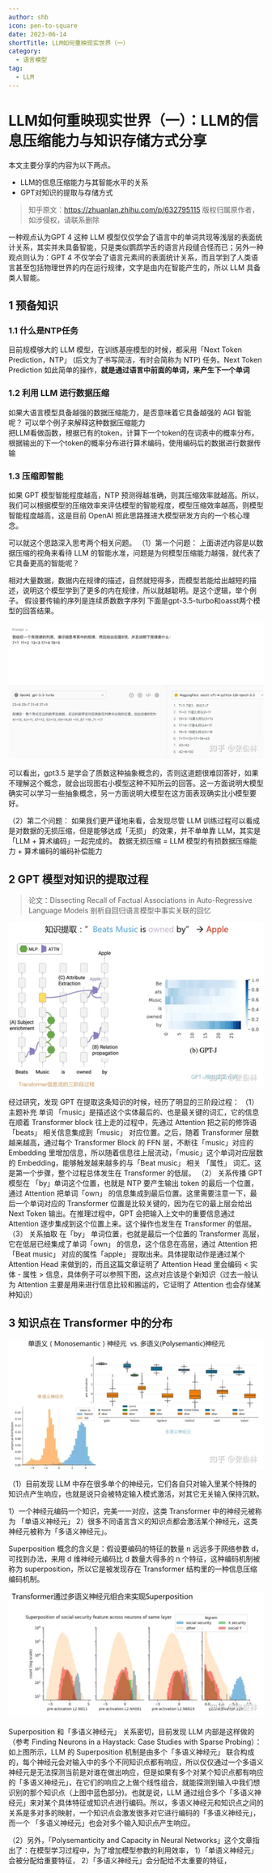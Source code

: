 ```yaml
---
author: shb
icon: pen-to-square
date: 2023-06-14
shortTitle: LLM如何重映现实世界（一）
category:
  - 语言模型
tag:
  - LLM
---
```


# LLM如何重映现实世界（一）：LLM的信息压缩能力与知识存储方式分享


本文主要分享的内容为以下两点。
- LLM的信息压缩能力与其智能水平的关系
- GPT对知识的提取与存储方式

<!-- more -->

> 知乎原文：https://zhuanlan.zhihu.com/p/632795115
> 版权归属原作者，如涉侵权，请联系删除

 一种观点认为GPT 4 这种 LLM 模型仅仅学会了语言中的单词共现等浅层的表面统计关系，其实并未具备智能，只是类似鹦鹉学舌的语言片段缝合怪而已；另外一种观点则认为：GPT 4 不仅学会了语言元素间的表面统计关系，而且学到了人类语言甚至包括物理世界的内在运行规律，文字是由内在智能产生的，所以 LLM 具备类人智能。

## 1 预备知识

### 1.1 什么是NTP任务

目前规模够大的 LLM 模型，在训练基座模型的时候，都采用「Next Token Prediction，NTP」 (后文为了书写简洁，有时会简称为 NTP) 任务。Next Token Prediction 如此简单的操作，**就是通过语言中前面的单词，来产生下一个单词**

### 1.2 利用 LLM 进行数据压缩

如果大语言模型具备越强的数据压缩能力，是否意味着它具备越强的 AGI 智能呢？
可以举个例子来解释这种数据压缩能力	
把LLM看做函数，根据已有的token，计算下一个token的在词表中的概率分布，根据输出的下一个token的概率分布进行算术编码，使用编码后的数据进行数据传输

### 1.3 压缩即智能

如果 GPT 模型智能程度越高，NTP 预测得越准确，则其压缩效率就越高。所以，我们可以根据模型的压缩效率来评估模型的智能程度，模型压缩效率越高，则模型智能程度越高，这是目前 OpenAI 照此思路推进大模型研发方向的一个核心理念。

可以就这个思路深入思考两个相关问题。
（1）第一个问题：
上面讲述内容是以数据压缩的视角来看待 LLM 的智能水准，问题是为何模型压缩能力越强，就代表了它具备更高的智能呢？

相对大量数据，数据内在规律的描述，自然就短得多，而模型若能给出越短的描述，说明这个模型学到了更多的内在规律，所以就越聪明。是这个逻辑，举个例子。
假设要传输的序列是连续质数数字序列
下面是gpt-3.5-turbo和oasst两个模型的回答结果。

!["图1 两个模型针对质数概念理解的测试对比"](/assets/images/llm/ntp_image1.png "图1 两个模型针对质数概念理解的测试对比")

可以看出，gpt3.5 是学会了质数这种抽象概念的，否则这道题很难回答好，如果不理解这个概念，就会出现图右小模型这种不知所云的回答。这一方面说明大模型确实可以学习一些抽象概念，另一方面说明大模型在这方面表现确实比小模型要好。

（2）第二个问题：
如果我们更严谨地来看，会发现尽管 LLM 训练过程可以看成是对数据的无损压缩，但是能够达成「无损」 的效果，并不单单靠 LLM，其实是「LLM + 算术编码」一起完成的。
数据无损压缩 = LLM 模型的有损数据压缩能力 + 算术编码的编码补偿能力

## 2 GPT 模型对知识的提取过程

>论文：Dissecting Recall of Factual Associations in Auto-Regressive Language Models
>剖析自回归语言模型中事实关联的回忆

![图2 GPT模型对知识的提取归纳过程示意图](/assets/images/llm/ntp_image2.png "图2 GPT模型对知识的提取归纳过程示意图")

经过研究，发现 GPT 在提取这条知识的时候，经历了明显的三阶段过程：
（1） 主题补充
单词 「music」是描述这个实体最后的、也是最关键的词汇，它的信息在顺着 Transformer block 往上走的过程中，先通过 Attention 把之前的修饰语「beats」 相关信息集成到「music」 对应位置。之后，随着 Transformer 层数越来越高，通过每个 Transformer Block 的 FFN 层，不断往「music」对应的 Embedding 里增加信息，所以随着信息往上层流动，「music」这个单词对应层数的 Embedding，能够触发越来越多的与「Beat music」 相关 「属性」 词汇。这是第一个步骤，整个过程总体发生在 Transformer 的低层。
（2） 关系传播
GPT 模型在 「by」单词这个位置，也就是 NTP 要产生输出 token 的最后一个位置，通过 Attention 把单词「own」  的信息集成到最后位置。这里需要注意一下，最后一个单词对应的 Transformer 位置是比较关键的，因为在它的最上层会给出 Next Token 输出。在推理过程中，GPT 会把输入上文中的重要信息通过 Attention 逐步集成到这个位置上来。这个操作也发生在 Transformer 的低层。
（3） 关系抽取
在「by」 单词位置，也就是最后一个位置的 Transformer 高层，它在低层已经集成了单词「own」 的信息，这个信息在高层，通过 Attention 把「Beat music」 对应的属性「apple」 提取出来。具体提取动作是通过某个 Attention Head 来做到的，而且这篇文章证明了 Attention Head 里会编码 < 实体 - 属性 > 信息，具体例子可以参照下图，这点对应该是个新知识（过去一般认为 Attention 主要是用来进行信息比较和搬运的，它证明了 Attention 也会存储某种知识）

## 3 知识点在 Transformer 中的分布

![图3 单语义神经元与多语义神经元示意图](/assets/images/llm/ntp_image3.png "图3 单语义神经元与多语义神经元示意图")

（1）目前发现 LLM 中存在很多单个的神经元，它们各自只对输入里某个特殊的知识点产生响应，也就是说只会被特定输入模式激活，对其它无关输入保持沉默。

1）一个神经元编码一个知识，完美一一对应，这类 Transformer 中的神经元被称为 「单语义神经元」
2）很多不同语言含义的知识点都会激活某个神经元，这类神经元被称为「多语义神经元」。

Superposition 概念的含义是：假设要编码的特征的数量 n 远远多于网络参数 d，可找到办法，来用 d 维神经元编码比 d 数量大得多的 n 个特征，这种编码机制被称为 superposition，所以它是被发现存在 Transformer 结构里的一种信息压缩编码机制。

![图4 重叠编码示意图"](/assets/images/llm/ntp_image4.png  "图4 重叠编码示意图")

Superposition 和「多语义神经元」 关系密切，目前发现 LLM 内部是这样做的（参考 Finding Neurons in a Haystack: Case Studies with Sparse Probing）：如上图所示，LLM 的 Superposition 机制是由多个「多语义神经元」 联合构成的，每个神经元会对输入中的多个不同知识点都有响应，所以仅仅通过一个多语义神经元是无法探测当前是对谁在做出响应，但是如果有多个对某个知识点都有响应的「多语义神经元」，在它们的响应之上做个线性组合，就能探测到输入中我们想识别的那个知识点（上图中蓝色部分)。也就是说，LLM 通过组合多个「多语义神经元」来对某个具体特征或知识点进行编码。所以，多语义神经元和知识点之间的关系是多对多的映射，一个知识点会激发很多对它进行编码的「多语义神经元」，而一个 「多语义神经元」也会对多个输入知识点产生响应。

（2）另外，「Polysemanticity and Capacity in Neural Networks」这个文章指出了：在模型学习过程中，为了增加模型参数的利用效率，
1）「单语义神经元」 会被分配给重要特征，
2）「多语义神经元」会分配给不太重要的特征，
